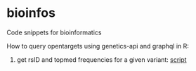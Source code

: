 # bioinfos
Code snippets for bioinformatics

How to query opentargets using genetics-api and graphql in R:

1. get rsID and topmed frequencies for a given variant: <a href="https://github.com/matteofloris/bioinfos/blob/master/variantInfo.R">script</a>
